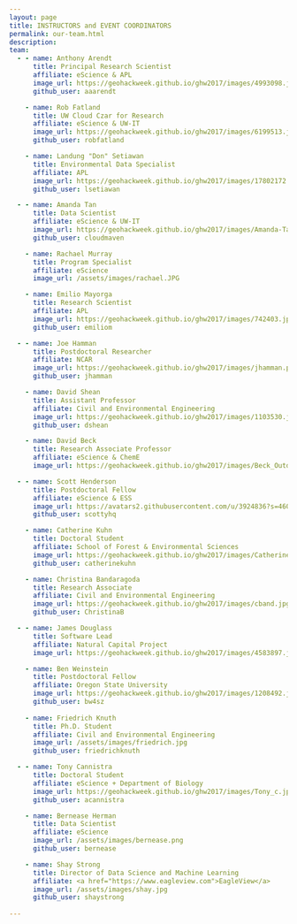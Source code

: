 ```yaml
---
layout: page
title: INSTRUCTORS and EVENT COORDINATORS
permalink: our-team.html
description:
team:
  - - name: Anthony Arendt
      title: Principal Research Scientist
      affiliate: eScience & APL
      image_url: https://geohackweek.github.io/ghw2017/images/4993098.jpeg
      github_user: aaarendt

    - name: Rob Fatland
      title: UW Cloud Czar for Research
      affiliate: eScience & UW-IT
      image_url: https://geohackweek.github.io/ghw2017/images/6199513.jpeg
      github_user: robfatland

    - name: Landung "Don" Setiawan
      title: Environmental Data Specialist
      affiliate: APL
      image_url: https://geohackweek.github.io/ghw2017/images/17802172.jpeg
      github_user: lsetiawan

  - - name: Amanda Tan
      title: Data Scientist
      affiliate: eScience & UW-IT
      image_url: https://geohackweek.github.io/ghw2017/images/Amanda-Tan-300x300.jpg
      github_user: cloudmaven

    - name: Rachael Murray
      title: Program Specialist
      affiliate: eScience
      image_url: /assets/images/rachael.JPG

    - name: Emilio Mayorga
      title: Research Scientist
      affiliate: APL
      image_url: https://geohackweek.github.io/ghw2017/images/742403.jpg
      github_user: emiliom

  - - name: Joe Hamman
      title: Postdoctoral Researcher
      affiliate: NCAR
      image_url: https://geohackweek.github.io/ghw2017/images/jhamman.png
      github_user: jhamman

    - name: David Shean
      title: Assistant Professor
      affiliate: Civil and Environmental Engineering
      image_url: https://geohackweek.github.io/ghw2017/images/1103530.jpg
      github_user: dshean

    - name: David Beck
      title: Research Associate Professor
      affiliate: eScience & ChemE
      image_url: https://geohackweek.github.io/ghw2017/images/Beck_Outdoor_300px.jpg

  - - name: Scott Henderson
      title: Postdoctoral Fellow
      affiliate: eScience & ESS
      image_url: https://avatars2.githubusercontent.com/u/3924836?s=460&v=4
      github_user: scottyhq

    - name: Catherine Kuhn
      title: Doctoral Student
      affiliate: School of Forest & Environmental Sciences
      image_url: https://geohackweek.github.io/ghw2017/images/Catherine.jpeg
      github_user: catherinekuhn

    - name: Christina Bandaragoda
      title: Research Associate
      affiliate: Civil and Environmental Engineering
      image_url: https://geohackweek.github.io/ghw2017/images/cband.jpg
      github_user: ChristinaB

  - - name: James Douglass
      title: Software Lead
      affiliate: Natural Capital Project
      image_url: https://geohackweek.github.io/ghw2017/images/4583897.jpeg

    - name: Ben Weinstein
      title: Postdoctoral Fellow
      affiliate: Oregon State University
      image_url: https://geohackweek.github.io/ghw2017/images/1208492.jpeg
      github_user: bw4sz
      
    - name: Friedrich Knuth
      title: Ph.D. Student
      affiliate: Civil and Environmental Engineering
      image_url: /assets/images/friedrich.jpg
      github_user: friedrichknuth

  - - name: Tony Cannistra
      title: Doctoral Student
      affiliate: eScience + Department of Biology
      image_url: https://geohackweek.github.io/ghw2017/images/Tony_c.jpg
      github_user: acannistra

    - name: Bernease Herman
      title: Data Scientist
      affiliate: eScience
      image_url: /assets/images/bernease.png
      github_user: bernease

    - name: Shay Strong 
      title: Director of Data Science and Machine Learning
      affiliate: <a href="https://www.eagleview.com">EagleView</a>
      image_url: /assets/images/shay.jpg
      github_user: shaystrong
    
---
```

